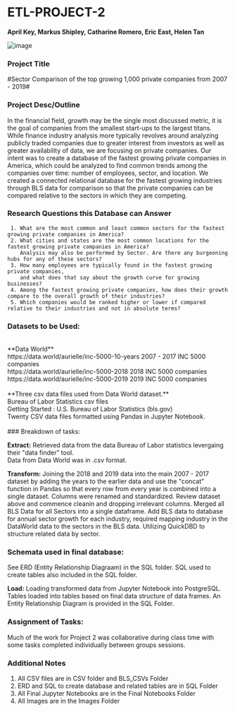 # ETL-PROJECT-2
**April Key, Markus Shipley, Catharine Romero, Eric East, Helen Tan**

![image](https://user-images.githubusercontent.com/94247881/157790014-a92befd8-0bb1-4450-9ee4-a0fdf1458953.png)

### Project Title ###
  #Sector Comparison of the top growing 1,000 private companies from 2007 - 2019#

### Project Desc/Outline
In the financial field, growth may be the single most discussed metric, it is the goal of companies from the smallest start-ups to the largest titans. While finance industry analysis more typically revolves around analyzing publicly traded companies due to greater interest from investors as well as greater availability of data, we are focusing on private companies. 
Our intent was to create a database of the fastest growing private companies in America, which could be analyzed to find common trends among the companies over time: number of employees, sector, and location. 
We created a connected relational database for the fastest growing industries through BLS data for comparison so that the private companies can be compared relative to the sectors in which they are competing.

### Research Questions this Database can Answer
     1. What are the most common and least common sectors for the fastest growing private companies in America?
     2. What cities and states are the most common locations for the fastest growing private companies in America? 
        Analysis may also be performed by Sector. Are there any burgeoning hubs for any of these sectors?
     3. How many employees are typically found in the fastest growing private companies,
        and what does that say about the growth curve for growing businesses?
     4. Among the fastest growing private companies, how does their growth compare to the overall growth of their industries? 
     5. Which companies would be ranked higher or lower if compared relative to their industries and not in absolute terms?  


### Datasets to be Used:
<br>
**Data World**
<br>
https://data.world/aurielle/inc-5000-10-years 2007 - 2017 INC 5000 companies 
<br>
https://data.world/aurielle/inc-5000-2018 2018 INC 5000 companies
<br>
https://data.world/aurielle/inc-5000-2019 2019 INC 5000 companies
<br>
<br>
**Three csv data files used from Data World dataset.**
<br>
Bureau of Labor Statistics csv files
<br>
Getting Started : U.S. Bureau of Labor Statistics (bls.gov)
<br>
Twenty CSV data files formatted using Pandas in Jupyter Notebook. 
<br>
<br>
### Breakdown of tasks:

**Extract:**
Retrieved data from the data Bureau of Labor statistics levergaing their "data finder" tool.  
Data from Data World was in .csv format.  

**Transform:**
Joining the 2018 and 2019 data into the main 2007 - 2017 dataset by adding the years to the earlier data and use the "concat" function in Pandas so that every row from every year is combined into a single dataset. Columns were renamed and standardized. 
Review dataset above and commence cleanin and dropping irrelevant columns.
Merged all BLS Data for all Sectors into a single dataframe.
Add BLS data to database for annual sector growth for each industry, required mapping industry in the DataWorld data to the sectors in the BLS data.
Utilizing QuickDBD to structure related data by sector.

### Schemata used in final database:
See ERD (Entity Relationship Diagraam) in the SQL folder.  SQL used to create tables also included in the SQL folder.

**Load:** 
Loading transformed data from Jupyter Notebook into PostgreSQL.  
Tables loaded into tables based on final data structure of data frames.
An Entity Relationship Diagram is provided in the SQL Folder.

### Assignment of Tasks:
Much of the work for Project 2 was collaborative during class time with some tasks completed individually between groups sessions.  

### Additional Notes
 1. All CSV files are in CSV folder and BLS_CSVs Folder
 2. ERD and SQL to create database and related tables are in SQL Folder
 3. All Final Jupyter Notebooks are in the Final Notebooks Folder
 4. All Images are in the Images Folder
 

